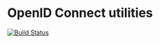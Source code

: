# OpenID Connect utilities

[![Build Status](https://travis-ci.org/ericchiang/kube-oidc.svg?branch=master)](https://travis-ci.org/ericchiang/kube-oidc)
